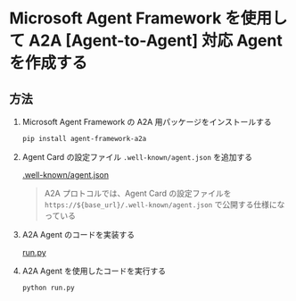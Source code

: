 # Microsoft Agent Framework を使用して A2A [Agent-to-Agent] 対応 Agent を作成する

## 方法

1. Microsoft Agent Framework の A2A 用パッケージをインストールする

    ```bash
    pip install agent-framework-a2a
    ```

1. Agent Card の設定ファイル `.well-known/agent.json` を追加する

    [.well-known/agent.json](.well-known/agent.json)

    > A2A プロトコルでは、Agent Card の設定ファイルを `https://${base_url}/.well-known/agent.json` で公開する仕様になっている

1. A2A Agent のコードを実装する

    [run.py](run.py)

1. A2A Agent を使用したコードを実行する

    ```bash
    python run.py
    ```
